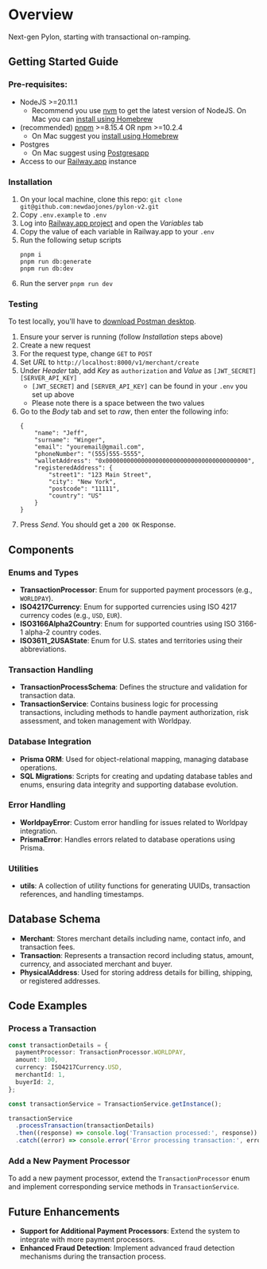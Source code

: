 # Overview

Next-gen Pylon, starting with transactional on-ramping.

## Getting Started Guide

### Pre-requisites:
* NodeJS >=20.11.1
    * Recommend you use [nvm](https://github.com/nvm-sh/nvm?tab=readme-ov-file) to get the latest version of NodeJS.  On Mac you can [install using Homebrew](https://formulae.brew.sh/formula/nvm)
* (recommended) [pnpm](https://pnpm.io/) >=8.15.4 OR npm >=10.2.4
     * On Mac suggest you [install using Homebrew](https://formulae.brew.sh/formula/pnpm)
* Postgres
    * On Mac suggest using [Postgresapp](https://postgresapp.com/)
* Access to our [Railway.app](https://railway.app/) instance
 
### Installation
1. On your local machine, clone this repo: `git clone git@github.com:newdaojones/pylon-v2.git`
2. Copy `.env.example` to `.env`
3. Log into [Railway.app project]([https://railway.app/](https://railway.app/project/068640ee-91f7-4664-82d1-5d1ebecee1e8/service/2bf62a2e-6e2b-4f99-ab9e-b8c456211048/variables)) and open the *Variables* tab
4. Copy the value of each variable in Railway.app to your `.env`
5. Run the following setup scripts
    ```
    pnpm i
    pnpm run db:generate
    pnpm run db:dev  
    ```
6. Run the server `pnpm run dev`

### Testing
To test locally, you'll have to [download Postman desktop](https://www.postman.com/downloads/).

1. Ensure your server is running (follow *Installation* steps above)
2. Create a new request
4. For the request type, change `GET` to `POST`
5. Set *URL* to `http://localhost:8000/v1/merchant/create`
6. Under *Header* tab, add *Key* as `authorization` and *Value* as `[JWT_SECRET]  [SERVER_API_KEY]`
    * `[JWT_SECRET]` and  `[SERVER_API_KEY]` can be found in your `.env` you set up above
    * Please note there is a space between the two values
7. Go to the *Body* tab and set to *raw*, then enter the following info:
    ```
    {
        "name": "Jeff",
        "surname": "Winger",
        "email": "youremail@gmail.com",
        "phoneNumber": "(555)555-5555",
        "walletAddress": "0x0000000000000000000000000000000000000000",
        "registeredAddress": {
            "street1": "123 Main Street",
            "city": "New York",
            "postcode": "11111",
            "country": "US"
        }
    }
    ```
8. Press *Send*.  You should get a `200 OK` Response.

## Components

### Enums and Types

- **TransactionProcessor**: Enum for supported payment processors (e.g., `WORLDPAY`).
- **ISO4217Currency**: Enum for supported currencies using ISO 4217 currency codes (e.g., `USD`, `EUR`).
- **ISO3166Alpha2Country**: Enum for supported countries using ISO 3166-1 alpha-2 country codes.
- **ISO3611_2USAState**: Enum for U.S. states and territories using their abbreviations.

### Transaction Handling

- **TransactionProcessSchema**: Defines the structure and validation for transaction data.
- **TransactionService**: Contains business logic for processing transactions, including methods to handle payment authorization, risk assessment, and token management with Worldpay.

### Database Integration

- **Prisma ORM**: Used for object-relational mapping, managing database operations.
- **SQL Migrations**: Scripts for creating and updating database tables and enums, ensuring data integrity and supporting database evolution.

### Error Handling

- **WorldpayError**: Custom error handling for issues related to Worldpay integration.
- **PrismaError**: Handles errors related to database operations using Prisma.

### Utilities

- **utils**: A collection of utility functions for generating UUIDs, transaction references, and handling timestamps.

## Database Schema

- **Merchant**: Stores merchant details including name, contact info, and transaction fees.
- **Transaction**: Represents a transaction record including status, amount, currency, and associated merchant and buyer.
- **PhysicalAddress**: Used for storing address details for billing, shipping, or registered addresses.

## Code Examples

### Process a Transaction

```ts
const transactionDetails = {
  paymentProcessor: TransactionProcessor.WORLDPAY,
  amount: 100,
  currency: ISO4217Currency.USD,
  merchantId: 1,
  buyerId: 2,
};

const transactionService = TransactionService.getInstance();

transactionService
  .processTransaction(transactionDetails)
  .then((response) => console.log('Transaction processed:', response))
  .catch((error) => console.error('Error processing transaction:', error));
```

### Add a New Payment Processor

To add a new payment processor, extend the `TransactionProcessor` enum and implement corresponding service methods in `TransactionService`.

## Future Enhancements

- **Support for Additional Payment Processors**: Extend the system to integrate with more payment processors.
- **Enhanced Fraud Detection**: Implement advanced fraud detection mechanisms during the transaction process.

